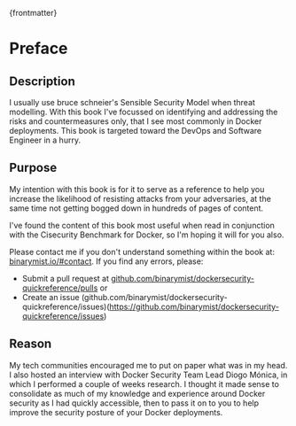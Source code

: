 
{frontmatter}

# Preface

## Description

I usually use bruce schneier's Sensible Security Model when threat modelling. With this book I've focussed on identifying and addressing the risks and countermeasures only, that I see most commonly in Docker deployments. This book is targeted toward the DevOps and Software Engineer in a hurry.

## Purpose

My intention with this book is for it to serve as a reference to help you increase the likelihood of resisting attacks from your adversaries, at the same time not getting bogged down in hundreds of pages of content.

I've found the content of this book most useful when read in conjunction with the Cisecurity Benchmark for Docker, so I'm hoping it will for you also.

Please contact me if you don't understand something within the book at: [binarymist.io/#contact](https://binarymist.io/#contact). If you find any errors, please:

* Submit a pull request at [github.com/binarymist/dockersecurity-quickreference/pulls](https://github.com/binarymist/dockersecurity-quickreference/pulls) or
* Create an issue (github.com/binarymist/dockersecurity-quickreference/issues)(https://github.com/binarymist/dockersecurity-quickreference/issues)

## Reason

My tech communities encouraged me to put on paper what was in my head. I also hosted an interview with Docker Security Team Lead Diogo Mónica, in which I performed a couple of weeks research. I thought it made sense to consolidate as much of my knowledge and experience around Docker security as I had quickly accessible, then to pass it on to you to help improve the security posture of your Docker deployments.